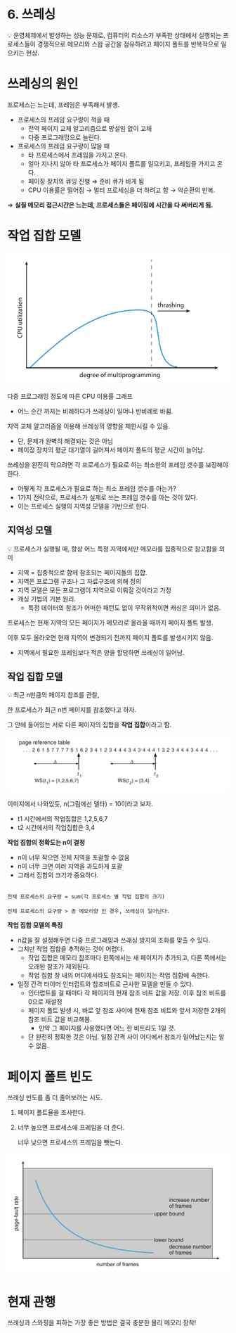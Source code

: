 # 6. 쓰레싱

<aside>
💡 운영체제에서 발생하는 성능 문제로, 컴퓨터의 리소스가 부족한 상태에서 실행되는 프로세스들이 경쟁적으로 메모리와 스왑 공간을 점유하려고 페이지 폴트를 반복적으로 일으키는 현상.

</aside>

# 쓰레싱의 원인

프로세스는 느는데, 프레임은 부족해서 발생.

- 프로세스의 프레임 요구량이 적을 때
    - 전역 페이지 교체 알고리즘으로 망설임 없이 교체
    - 다중 프로그래밍으로 늘린다.
- 프로세스의 프레임 요구량이 많을 때
    - 타 프로세스에서 프레임을 가지고 온다.
    - 얼마 지나지 않아 타 프로세스가 페이지 폴트를 일으키고, 프레임을 가지고 온다.
    - 페이징 장치의 큐잉 진행 ⇒ 준비 큐가 비게 됨
    - CPU 이용률은 떨어짐 → 멀티 프로세싱을 더 하려고 함 → 악순환의 반복.

⇒ **실질 메모리 접근시간은 느는데, 프로세스들은 페이징에 시간을 다 써버리게 됨.**

# 작업 집합 모델

![IMG_0175.jpeg](./참고자료/10-6-0.jpeg)

다중 프로그래밍 정도에 따른 CPU 이용률 그래프

- 어느 순간 까지는 비례하다가 쓰레싱이 일어나 반비례로 바뀜.

지역 교체 알고리즘을 이용해 쓰레싱의 영향을 제한시킬 수 있음.

- 단, 문제가 완벽히 해결되는 것은 아님
- 페이징 장치의 평균 대기열이 길어져서 페이지 폴트의 평균 시간이 늘어남.

쓰레싱을 완전히 막으려면 각 프로세스가 필요로 하는 최소한의 프레임 갯수를 보장해야 한다.

- 어떻게 각 프로세스가 필요로 하는 최소 프레임 갯수를 아는가?
- 1가지 전략으로, 프로세스가 실제로 쓰는 프레임 갯수를 아는 것이 있다.
- 이는 프로세스 실행의 지역성 모델을 기반으로 한다.

## 지역성 모델

<aside>
💡 프로세스가 실행될 때, 항상 어느 특정 지역에서만 메모리를 집중적으로 참고함을 의미

</aside>

- 지역 = 집중적으로 함께 참조되는 페이지들의 집합.
- 지역은 프로그램 구조나 그 자료구조에 의해 정의
- 지역 모델은 모든 프로그램이 지역으로 이뤄질 것이라고 가정
- 캐싱 기법의 기본 원리.
    - 특정 데이터의 참조가 어떠한 패턴도 없이 무작위적이면 캐싱은 의미가 없음.

프로세스는 현재 지역의 모든 페이지가 메모리로 올라올 때까지 페이지 폴트 발생.

이후 모두 올라오면 현재 지역이 변경되기 전까지 페이지 폴트를 발생시키지 않음.

- 지역에서 필요한 프레임보다 적은 양을 할당하면 쓰레싱이 일어남.

## 작업 집합 모델

<aside>
💡 최근 n만큼의 페이지 참조를 관찰,

</aside>

한 프로세스가 최근 n번 페이지를 참조했다고 하자.

그 안에 들어있는 서로 다른 페이지의 집합을 **작업 집합**이라고 함.

![IMG_0177.jpeg](./참고자료/10-6-1.jpeg)

이미지에서 나와있듯, n(그림에선 델타) = 10이라고 보자.

- t1 시간에서의 작업집합은 1,2,5,6,7
- t2 시간에서의 작업집합은 3,4

**작업 집합의 정확도는 n이 결정**

- n이 너무 작으면 전체 지역을 포괄할 수 없음
- n이 너무 크면 여러 지역을 과도하게 포괄
- 그래서 집합의 크기가 중요하다.

```

전체 프로세스의 요구량 = sum(각 프로세스 별 작업 집합의 크기)

전체 프로세스의 요구량 > 총 메모리양 인 경우, 쓰레싱이 일어난다.
```

**작업 집합 모델의 특징**

- n값을 잘 설정해두면 다중 프로그래밍과 쓰래싱 방지의 조화를 맞출 수 있다.
- 그치만 작업 집합을 추적하는 것이 어렵다.
    - 작업 집합은 메모리 참조마다 한쪽에서는 새 페이지가 추가되고, 다른 쪽에서는 오래된 참조가 제외된다.
    - 작업 집합 창 내의 어디에서라도 참조되는 페이지는 작업 집합에 속한다.
- 일정 간격 타이머 인터럽트와 참조비트로 근사한 모델을 만들 수 있다.
    - 인터럽트를 걸 때마다 각 페이지의 현재 참조 비트 값을 저장. 이후 참조 비트를 0으로 재설정
    - 페이지 폴트 발생 시, 바로 앞 참조 사이에 현재 참조 비트와 앞서 저장한 2개의 참조 비트 값을 비교해봄.
        - 만약 그 페이지를 사용했다면 어느 한 비트라도 1일 것.
    - 단 완전히 정확한 것은 아님. 일정 간격 사이 어디에서 참조가 일어났는지는 알 수 없음.

# 페이지 폴트 빈도

쓰레싱 빈도를 좀 더 줄어보려는 시도.

1. 페이지 폴트율을 조사한다.
2. 너무 높으면 프로세스에 프레임을 더 준다.
    
    너무 낮으면 프로세스의 프레임을 뺏는다.
    

![IMG_0178.jpeg](./참고자료/10-6-2.jpeg)

# 현재 관행

쓰레싱과 스와핑을 피하는 가장 좋은 방법은 결국 충분한 물리 메모리 장착!